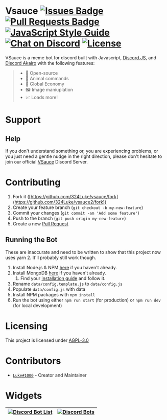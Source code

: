 # Vsauce [![Issues Badge](https://img.shields.io/github/issues/324Luke/vsauce.svg)](https://github.com/324Luke/vsauce/issues) [![Pull Requests Badge](https://img.shields.io/github/issues-pr/324Luke/vsauce.svg)](https://github.com/324Luke/vsauce/pulls) [![JavaScript Style Guide](https://img.shields.io/badge/code_style-standard-yellow.svg)](https://standardjs.com) [![Chat on Discord](https://img.shields.io/discord/528810369607663621.svg)](https://discord.gg/9fvBYnM) [![License](https://img.shields.io/github/license/324Luke/vsauce.svg)](LICENSE.md)

VSauce is a meme bot for discord built with Javascript, [Discord.JS](https://npmjs.com/package/discord.js), and [Discord Akairo](https://npmjs.com/package/discord-akairo) with the following features:

> * 🐙 Open-source
> * 🐶 Animal commands
> * 💸 Global Economy
> * 🖼 Image maniuplation
> * 📈 Loads more!

# Support

## Help

If you don't understand something or, you are experiencing problems, or you just need a gentle nudge in the right direction, please don't hesitate to join our official [VSauce](https://discord.gg/9fvBYnM) Discord Server.

# Contributing

1. Fork it ([https://github.com/324Luke/vsauce/fork](https://github.com/324Luke/vsauce2/fork))
2. Create your feature branch (`git checkout -b my-new-feature`)
3. Commit your changes (`git commit -am 'Add some feature'`)
4. Push to the branch (`git push origin my-new-feature`)
5. Create a new [Pull Request](https://github.com/324Luke/vsauce2/pulls)

## Running the Bot

These are inaccurate and need to be written to show that this project now uses yarn 2. It'll probably still work though.

1. Install Node.js & NPM [here](https://nodejs.org/en/) if you haven't already.
2. Install MongoDB [here](https://www.mongodb.com/download-center/community) if you haven't already.
   1. Find your [installation guide](https://docs.mongodb.com/manual/installation/) and follow it.
3. Rename `data/config.template.js` to `data/config.js`
4. Populate `data/config.js` with data
5. Install NPM packages with `npm install`
6. Run the bot using either `npm run start` (for production) or `npm run dev` (for local development)

# Licensing

This project is licensed under [AGPL-3.0](LICENSE.md)

# Contributors

* [`Luke#1000`](https://lukewhrit.xyz) - Creator and Maintainer

# Widgets
 [![Discord Bot List](https://discordbotlist.com/bots/455099726635728896/widget)](https://discordbotlist.com/bots/455099726635728896) | [![Discord Bots](https://discordbots.org/api/widget/455099726635728896.svg)](https://discordbots.org/bot/455099726635728896)
 ------------ | -----------: |
